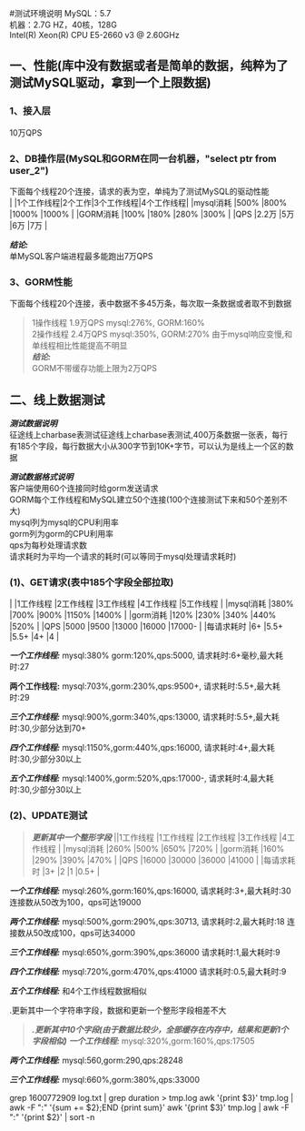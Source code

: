 #测试环境说明
MySQL：5.7 <br/>
机器：2.7G HZ，40核，128G <br/>
	Intel(R) Xeon(R) CPU E5-2660 v3 @ 2.60GHz <br/>

## 一、性能(库中没有数据或者是简单的数据，纯粹为了测试MySQL驱动，拿到一个上限数据)
### 1、接入层
10万QPS <br/>
### 2、DB操作层(MySQL和GORM在同一台机器，"select ptr from user_2")
下面每个线程20个连接，请求的表为空，单纯为了测试MySQL的驱动性能 <br/>
|			|1个工作线程|2个工作|3个工作线程|4个工作线程|
|mysql消耗	|500%		|800%	|1000%		|1000%		|
|GORM消耗	|100%		|180%	|280%		|300%		|
|QPS		|2.2万		|5万	|6万		|7万		|

***结论:***<br/>
单MySQL客户端进程最多能跑出7万QPS <br/>

### 3、GORM性能
下面每个线程20个连接，表中数据不多45万条，每次取一条数据或者取不到数据 <br/>
> 1操作线程 1.9万QPS mysql:276%, GORM:160% <br/>
> 2操作线程 2.4万QPS mysql:350%, GORM:270%	由于mysql响应变慢,和单线程相比性能提高不明显 <br/>
***结论:***<br/>
GORM不带缓存功能上限为2万QPS <br/>


## 二、线上数据测试
***测试数据说明***<br/>
征途线上charbase表测试征途线上charbase表测试,400万条数据一张表，每行有185个字段，每行数据大小从300字节到10K+字节，可以认为是线上一个区的数据 <br/>

***测试数据格式说明*** <br/>
客户端使用60个连接同时给gorm发送请求 <br/>
GORM每个工作线程和MySQL建立50个连接(100个连接测试下来和50个差别不大) <br/>
mysql列为mysql的CPU利用率 <br/>
gorm列为gorm的CPU利用率 <br/>
qps为每秒处理请求数 <br/>
请求耗时为平均一个请求的耗时(可以等同于mysql处理请求耗时) <br/>

### (1)、GET请求(表中185个字段全部拉取)
|			|1工作线程	|2工作线程	|3工作线程	|4工作线程	|5工作线程	|
|mysql消耗	|380%		|700%		|900%		|1150%		|1400%		|
|gorm消耗	|120%		|230%		|340%		|440%		|520%		|
|QPS		|5000		|9500		|13000		|16000		|17000-		|
|每请求耗时	|6+			|5.5+		|5.5+		|4+			|4			|

***一个工作线程:***
mysql:380% gorm:120%,qps:5000,		请求耗时:6+毫秒,最大耗时:27

****两个工作线程:****
mysql:703%,gorm:230%,qps:9500+,		请求耗时:5.5+,最大耗时:29

***三个工作线程:***
mysql:900%,gorm:340%,qps:13000,		请求耗时:5.5+,最大耗时:30,少部分达到70+

***四个工作线程:***
mysql:1150%,gorm:440%,qps:16000,	请求耗时:4+,最大耗时:30,少部分30以上

***五个工作线程:***
mysql:1400%,gorm:520%,qps:17000-,	请求耗时:4,最大耗时:30,少部分30以上

### (2)、UPDATE测试
> ***更新其中一个整形字段***
||1工作线程	|1工作线程	|2工作线程	|3工作线程	|4工作线程	|
|mysql消耗	|260%		|500%		|650%		|720%		|
|gorm消耗	|160%		|290%		|390%		|470%		|
|QPS		|16000		|30000		|36000		|41000		|
|每请求耗时	|3+			|2			|1			|0.5+		|

***一个工作线程:***
mysql:260%,gorm:160%,qps:16000,		请求耗时:3+,最大耗时:30
连接数从50改为100，qps可达19000

***两个工作线程:***
mysql:500%,gorm:290%,qps:30713,		请求耗时:2,最大耗时:18
连接数从50改成100，qps可达34000

***三个工作线程:***
mysql:650%,gorm:390%,qps:36000		请求耗时:1,最大耗时:9

***四个工作线程:***
mysql:720%,gorm:470%,qps:41000		请求耗时:0.5,最大耗时:9

***五个工作线程:***
和4个工作线程数据相似

.更新其中一个字符串字段，数据和更新一个整形字段相差不大


> ***.更新其中10个字段(由于数据比较少，全部缓存在内存中，结果和更新1个字段相似)***
***一个工作线程:***
mysql:320%,gorm:160%,qps:17505	

***两个工作线程:***
mysql:560,gorm:290,qps:28248

***三个工作线程:***
mysql:660%,gorm:380%,qps:33000


grep 1600772909 log.txt | grep duration > tmp.log 
awk '{print $3}' tmp.log  | awk -F ":" '{sum += $2};END {print sum}'
awk '{print $3}' tmp.log  | awk -F ":" '{print $2}' | sort -n
